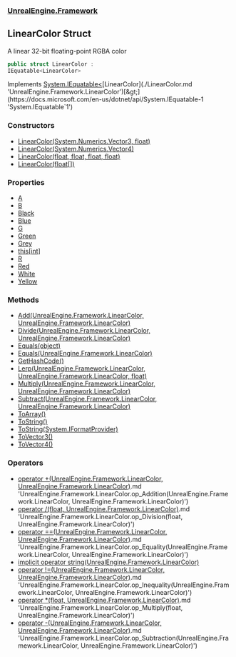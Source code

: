 ### [UnrealEngine.Framework](./UnrealEngine-Framework.md 'UnrealEngine.Framework')
## LinearColor Struct
A linear 32-bit floating-point RGBA color  
```csharp
public struct LinearColor :
IEquatable<LinearColor>
```
Implements [System.IEquatable&lt;](https://docs.microsoft.com/en-us/dotnet/api/System.IEquatable-1 'System.IEquatable`1')[LinearColor](./LinearColor.md 'UnrealEngine.Framework.LinearColor')[&gt;](https://docs.microsoft.com/en-us/dotnet/api/System.IEquatable-1 'System.IEquatable`1')  
### Constructors
- [LinearColor(System.Numerics.Vector3, float)](./LinearColor-LinearColor(Vector3_float).md 'UnrealEngine.Framework.LinearColor.LinearColor(System.Numerics.Vector3, float)')
- [LinearColor(System.Numerics.Vector4)](./LinearColor-LinearColor(Vector4).md 'UnrealEngine.Framework.LinearColor.LinearColor(System.Numerics.Vector4)')
- [LinearColor(float, float, float, float)](./LinearColor-LinearColor(float_float_float_float).md 'UnrealEngine.Framework.LinearColor.LinearColor(float, float, float, float)')
- [LinearColor(float[])](./LinearColor-LinearColor(float--).md 'UnrealEngine.Framework.LinearColor.LinearColor(float[])')
### Properties
- [A](./LinearColor-A.md 'UnrealEngine.Framework.LinearColor.A')
- [B](./LinearColor-B.md 'UnrealEngine.Framework.LinearColor.B')
- [Black](./LinearColor-Black.md 'UnrealEngine.Framework.LinearColor.Black')
- [Blue](./LinearColor-Blue.md 'UnrealEngine.Framework.LinearColor.Blue')
- [G](./LinearColor-G.md 'UnrealEngine.Framework.LinearColor.G')
- [Green](./LinearColor-Green.md 'UnrealEngine.Framework.LinearColor.Green')
- [Grey](./LinearColor-Grey.md 'UnrealEngine.Framework.LinearColor.Grey')
- [this[int]](./LinearColor-this-int-.md 'UnrealEngine.Framework.LinearColor.this[int]')
- [R](./LinearColor-R.md 'UnrealEngine.Framework.LinearColor.R')
- [Red](./LinearColor-Red.md 'UnrealEngine.Framework.LinearColor.Red')
- [White](./LinearColor-White.md 'UnrealEngine.Framework.LinearColor.White')
- [Yellow](./LinearColor-Yellow.md 'UnrealEngine.Framework.LinearColor.Yellow')
### Methods
- [Add(UnrealEngine.Framework.LinearColor, UnrealEngine.Framework.LinearColor)](./LinearColor-Add(LinearColor_LinearColor).md 'UnrealEngine.Framework.LinearColor.Add(UnrealEngine.Framework.LinearColor, UnrealEngine.Framework.LinearColor)')
- [Divide(UnrealEngine.Framework.LinearColor, UnrealEngine.Framework.LinearColor)](./LinearColor-Divide(LinearColor_LinearColor).md 'UnrealEngine.Framework.LinearColor.Divide(UnrealEngine.Framework.LinearColor, UnrealEngine.Framework.LinearColor)')
- [Equals(object)](./LinearColor-Equals(object).md 'UnrealEngine.Framework.LinearColor.Equals(object)')
- [Equals(UnrealEngine.Framework.LinearColor)](./LinearColor-Equals(LinearColor).md 'UnrealEngine.Framework.LinearColor.Equals(UnrealEngine.Framework.LinearColor)')
- [GetHashCode()](./LinearColor-GetHashCode().md 'UnrealEngine.Framework.LinearColor.GetHashCode()')
- [Lerp(UnrealEngine.Framework.LinearColor, UnrealEngine.Framework.LinearColor, float)](./LinearColor-Lerp(LinearColor_LinearColor_float).md 'UnrealEngine.Framework.LinearColor.Lerp(UnrealEngine.Framework.LinearColor, UnrealEngine.Framework.LinearColor, float)')
- [Multiply(UnrealEngine.Framework.LinearColor, UnrealEngine.Framework.LinearColor)](./LinearColor-Multiply(LinearColor_LinearColor).md 'UnrealEngine.Framework.LinearColor.Multiply(UnrealEngine.Framework.LinearColor, UnrealEngine.Framework.LinearColor)')
- [Subtract(UnrealEngine.Framework.LinearColor, UnrealEngine.Framework.LinearColor)](./LinearColor-Subtract(LinearColor_LinearColor).md 'UnrealEngine.Framework.LinearColor.Subtract(UnrealEngine.Framework.LinearColor, UnrealEngine.Framework.LinearColor)')
- [ToArray()](./LinearColor-ToArray().md 'UnrealEngine.Framework.LinearColor.ToArray()')
- [ToString()](./LinearColor-ToString().md 'UnrealEngine.Framework.LinearColor.ToString()')
- [ToString(System.IFormatProvider)](./LinearColor-ToString(IFormatProvider).md 'UnrealEngine.Framework.LinearColor.ToString(System.IFormatProvider)')
- [ToVector3()](./LinearColor-ToVector3().md 'UnrealEngine.Framework.LinearColor.ToVector3()')
- [ToVector4()](./LinearColor-ToVector4().md 'UnrealEngine.Framework.LinearColor.ToVector4()')
### Operators
- [operator +(UnrealEngine.Framework.LinearColor, UnrealEngine.Framework.LinearColor)](./LinearColor-op_AdditionColor_LinearColor).md 'UnrealEngine.Framework.LinearColor.op_Addition(UnrealEngine.Framework.LinearColor, UnrealEngine.Framework.LinearColor)')
- [operator /(float, UnrealEngine.Framework.LinearColor)](./LinearColor-op_DivisionLinearColor).md 'UnrealEngine.Framework.LinearColor.op_Division(float, UnrealEngine.Framework.LinearColor)')
- [operator ==(UnrealEngine.Framework.LinearColor, UnrealEngine.Framework.LinearColor)](./LinearColor-op_EqualityrColor_LinearColor).md 'UnrealEngine.Framework.LinearColor.op_Equality(UnrealEngine.Framework.LinearColor, UnrealEngine.Framework.LinearColor)')
- [implicit operator string(UnrealEngine.Framework.LinearColor)](./LinearColor-op_Implicitstring(LinearColor).md 'UnrealEngine.Framework.LinearColor.op_Implicit string(UnrealEngine.Framework.LinearColor)')
- [operator !=(UnrealEngine.Framework.LinearColor, UnrealEngine.Framework.LinearColor)](./LinearColor-op_InequalityrColor_LinearColor).md 'UnrealEngine.Framework.LinearColor.op_Inequality(UnrealEngine.Framework.LinearColor, UnrealEngine.Framework.LinearColor)')
- [operator *(float, UnrealEngine.Framework.LinearColor)](./LinearColor-op_MultiplyLinearColor).md 'UnrealEngine.Framework.LinearColor.op_Multiply(float, UnrealEngine.Framework.LinearColor)')
- [operator -(UnrealEngine.Framework.LinearColor, UnrealEngine.Framework.LinearColor)](./LinearColor-op_SubtractionColor_LinearColor).md 'UnrealEngine.Framework.LinearColor.op_Subtraction(UnrealEngine.Framework.LinearColor, UnrealEngine.Framework.LinearColor)')
